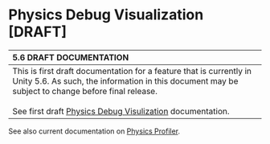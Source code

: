 # Physics Debug Visualization [DRAFT] 

|**5.6 DRAFT DOCUMENTATION** |
|:---|
|This is first draft documentation for a feature that is currently in Unity 5.6. As such, the information in this document may be subject to change before final release.<br/><br/>See first draft [Physics Debug Visulization](https://docs.google.com/document/d/12leoh8LoauvjGflw42Q7MaViEU9sar4oUfd2OV7Z7b0/edit?usp=sharing) documentation.|

See also current documentation on [Physics Profiler](ProfilerPhysics).